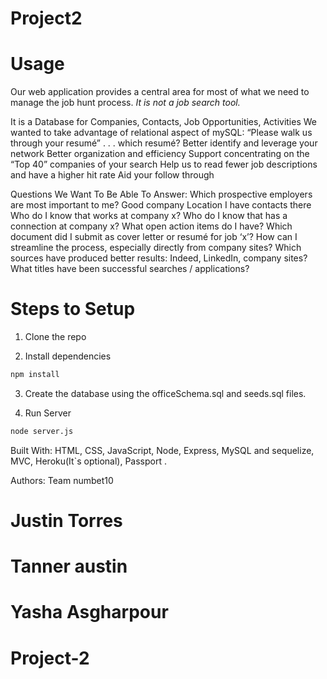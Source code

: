 # Project2
# Usage
Our web application provides a central area for most of what we need to manage the job hunt process. 
_It is not a job search tool._

It is a Database for Companies, Contacts, Job Opportunities, Activities
We wanted to take advantage of relational aspect of mySQL:
“Please walk us through your resumé” . . . which resumé?
Better identify and leverage your network
Better organization and efficiency
Support concentrating on the “Top 40” companies of your search
Help us to read fewer job descriptions and have a higher hit rate
Aid your follow through

Questions We Want To Be Able To Answer:
Which prospective employers are most important to me?
Good company
Location
I have contacts there
Who do I know that works at company x?
Who do I know that has a connection at company x?
What open action items do I have?
Which document did I submit as cover letter or resumé for job ‘x’?
How can I streamline the process, especially directly from company sites?
Which sources have produced better results: Indeed, LinkedIn, company sites?
What titles have been successful searches / applications?

# Steps to Setup
1. Clone the repo

2. Install dependencies

```bash
npm install
```

3. Create the database using the officeSchema.sql and seeds.sql files.


4. Run Server

```bash
node server.js
```



Built With:
HTML, CSS, JavaScript, Node, Express, MySQL and sequelize, MVC, Heroku(It`s optional), Passport .

Authors:
Team numbet10  
# Justin Torres
# Tanner austin
# Yasha Asgharpour

# Project-2

